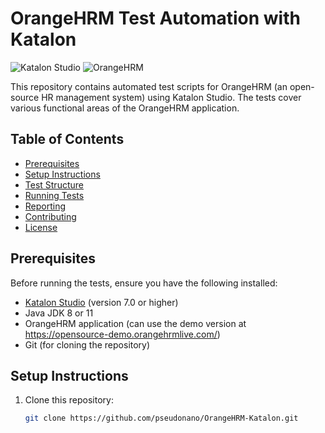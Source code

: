 # OrangeHRM Test Automation with Katalon

![Katalon Studio](https://img.shields.io/badge/Katalon-v7.0+-blue.svg)
![OrangeHRM](https://img.shields.io/badge/OrangeHRM-4.0+-orange.svg)

This repository contains automated test scripts for OrangeHRM (an open-source HR management system) using Katalon Studio. The tests cover various functional areas of the OrangeHRM application.

## Table of Contents
- [Prerequisites](#prerequisites)
- [Setup Instructions](#setup-instructions)
- [Test Structure](#test-structure)
- [Running Tests](#running-tests)
- [Reporting](#reporting)
- [Contributing](#contributing)
- [License](#license)

## Prerequisites

Before running the tests, ensure you have the following installed:

- [Katalon Studio](https://www.katalon.com/) (version 7.0 or higher)
- Java JDK 8 or 11
- OrangeHRM application (can use the demo version at https://opensource-demo.orangehrmlive.com/)
- Git (for cloning the repository)

## Setup Instructions

1. Clone this repository:
   ```bash
   git clone https://github.com/pseudonano/OrangeHRM-Katalon.git

